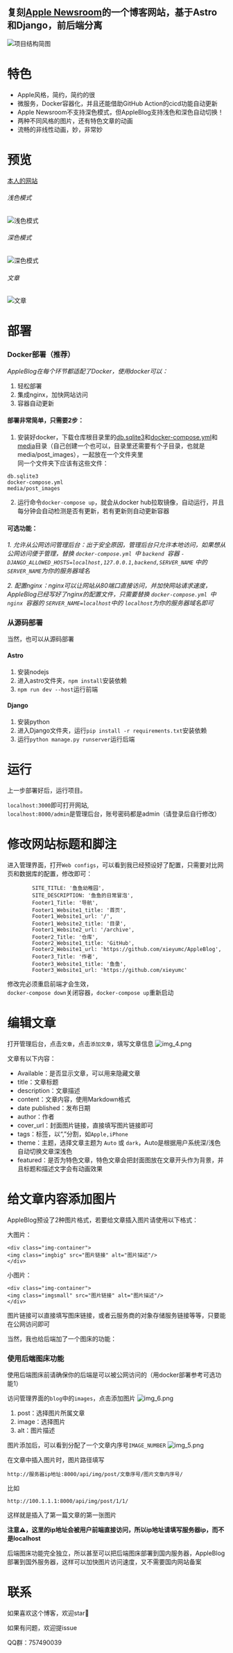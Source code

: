 ## 复刻[Apple Newsroom](https://www.apple.com/newsroom/)的一个博客网站，基于Astro和Django，前后端分离     

![项目结构简图](astro/public/preview/img_2.png)
# 特色
* Apple风格，简约，简约的很
* 微服务，Docker容器化，并且还能借助GitHub Action的cicd功能自动更新
* Apple Newsroom不支持深色模式，但AppleBlog支持浅色和深色自动切换！
* 两种不同风格的图片，还有特色文章的动画
* 流畅的非线性动画，妙，非常妙
# 预览
[本人的网站](http://yuyu.pub)

###### _浅色模式_
![浅色模式](astro/public/preview/img.png)

###### _深色模式_
![深色模式](astro/public/preview/img_1.png)

###### _文章_
![文章](astro/public/preview/img_7.png)

# 部署
### Docker部署（推荐）

_AppleBlog在每个环节都适配了Docker，使用docker可以：_
1. 轻松部署
2. 集成nginx，加快网站访问
3. 容器自动更新


#### 部署非常简单，只需要2步：

1.	安装好docker，下载仓库根目录里的[db.sqlite3](db.sqlite3)和[docker-compose.yml](docker-compose.yml)和[media](media)目录（自己创建一个也可以，目录里还需要有个子目录，也就是media/post_images），一起放在一个文件夹里  
同一个文件夹下应该有这些文件：
```
db.sqlite3
docker-compose.yml
media/post_images
``` 

2.	运行命令`docker-compose up`，就会从docker hub拉取镜像，自动运行，并且每分钟会自动检测是否有更新，若有更新则自动更新容器

#### 可选功能：
_1. 允许从公网访问管理后台：出于安全原因，管理后台只允许本地访问，如果想从公网访问便于管理，替换 `docker-compose.yml `中 `backend `容器   `- DJANGO_ALLOWED_HOSTS=localhost,127.0.0.1,backend,SERVER_NAME`
   中的`SERVER_NAME`为你的服务器域名_    

_2. 配置nginx：nginx可以让网站从80端口直接访问，并加快网站请求速度，AppleBlog已经写好了nginx的配置文件，只需要替换 `docker-compose.yml `中 `nginx `容器的
   `SERVER_NAME=localhost`中的 `localhost`为你的服务器域名即可_

### 从源码部署
当然，也可以从源码部署
#### Astro
1.	安装nodejs
2. 进入astro文件夹，`npm install`安装依赖
3. `npm run dev --host`运行前端

#### Django
1.	安装python
2. 进入Django文件夹，运行`pip install -r requirements.txt`安装依赖
3. 运行`python manage.py runserver`运行后端

# 运行

上一步部署好后，运行项目。  
  
`localhost:3000`即可打开网站,  
`localhost:8000/admin`是管理后台，账号密码都是admin（请登录后自行修改）

# 修改网站标题和脚注
进入管理界面，打开`Web configs`，可以看到我已经预设好了配置，只需要对比网页和数据库的配置，修改即可：
```
        SITE_TITLE: '鱼鱼幼稚园',
        SITE_DESCRIPTION: '鱼鱼的日常冒泡',
        Footer1_Title: '导航',
        Footer1_Website1_title: '首页',
        Footer1_Website1_url: '/',
        Footer1_Website2_title: '目录',
        Footer1_Website2_url: '/archive',
        Footer2_Title: '仓库',
        Footer2_Website1_title: 'GitHub',
        Footer2_Website1_url: 'https://github.com/xieyumc/AppleBlog',
        Footer3_Title: '作者',
        Footer3_Website1_title: '鱼鱼',
        Footer3_Website1_url: 'https://github.com/xieyumc'
```

修改完必须重启前端才会生效，  
`docker-compose down`关闭容器，`docker-compose up`重新启动
# 编辑文章
打开管理后台，点击`文章`，点击`添加文章`，填写文章信息
![img_4.png](astro/public/preview/img_4.png)


文章有以下内容：   
* Available：是否显示文章，可以用来隐藏文章
* title：文章标题    
* description：文章描述
* content：文章内容，使用Markdown格式
* date published：发布日期
* author：作者
* cover_url：封面图片链接，直接填写图片链接即可
* tags：标签，以“,”分割，如`Apple,iPhone`
* theme：主题，选择文章主题为 `Auto` 或 `dark`，Auto是根据用户系统深/浅色自动切换文章深浅色
* featured：是否为特色文章，特色文章会把封面图放在文章开头作为背景，并且标题和描述文字会有动画效果

# 给文章内容添加图片
AppleBlog预设了2种图片格式，若要给文章插入图片请使用以下格式：

大图片：
```
<div class="img-container">
<img class="imgbig" src="图片链接" alt="图片描述"/>
</div>
```

小图片：
```
<div class="img-container">
<img class="imgsmall" src="图片链接" alt="图片描述"/>
</div>
```

图片链接可以直接填写图床链接，或者云服务商的对象存储服务链接等等，只要能在公网访问即可

当然，我也给后端加了一个图床的功能：

### 使用后端图床功能
使用后端图床前请确保你的后端是可以被公网访问的（用docker部署参考可选功能1）  

访问管理界面的`blog`中的`images`，点击添加图片
![img_6.png](astro/public/preview/img_6.png)

1. post：选择图片所属文章
2. image：选择图片
3. alt：图片描述

图片添加后，可以看到分配了一个文章内序号`IMAGE_NUMBER`
![img_5.png](astro/public/preview/img_5.png)

在文章中插入图片时，图片路径填写
```
http://服务器ip地址:8000/api/img/post/文章序号/图片文章内序号/
```

比如
```
http://100.1.1.1:8000/api/img/post/1/1/
```
这样就是插入了第一篇文章的第一张图片

**注意⚠️，这里的ip地址会被用户前端直接访问，所以ip地址请填写服务器ip，而不是localhost**

后端图床功能完全独立，所以甚至可以把后端图床部署到国内服务器，AppleBlog部署到国外服务器，这样可以加快图片访问速度，又不需要国内网站备案

# 联系
如果喜欢这个博客，欢迎star🥰  

如果有问题，欢迎提issue

QQ群：757490039
